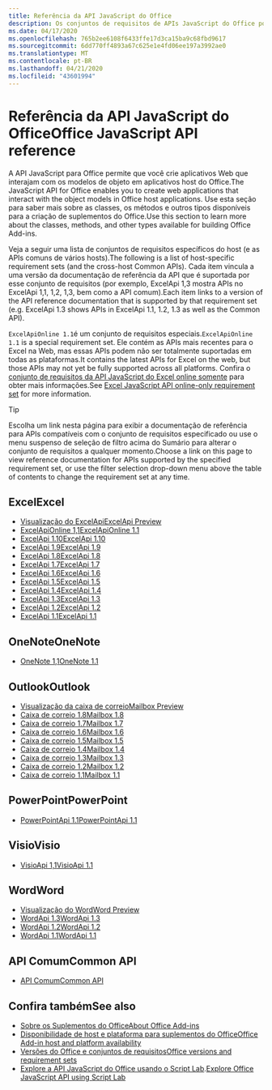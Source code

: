 ```yaml
---
title: Referência da API JavaScript do Office
description: Os conjuntos de requisitos de APIs JavaScript do Office por host.
ms.date: 04/17/2020
ms.openlocfilehash: 765b2ee6108f6433ffe17d3ca15ba9c68fbd9617
ms.sourcegitcommit: 6dd770ff4893a67c625e1e4fd06ee197a3992ae0
ms.translationtype: MT
ms.contentlocale: pt-BR
ms.lasthandoff: 04/21/2020
ms.locfileid: "43601994"
---
```

# <a name="office-javascript-api-reference"></a><span data-ttu-id="d204a-103">Referência da API JavaScript do Office</span><span class="sxs-lookup"><span data-stu-id="d204a-103">Office JavaScript API reference</span></span>

<span data-ttu-id="d204a-104">A API JavaScript para Office permite que você crie aplicativos Web que interajam com os modelos de objeto em aplicativos host do Office.</span><span class="sxs-lookup"><span data-stu-id="d204a-104">The JavaScript API for Office enables you to create web applications that interact with the object models in Office host applications.</span></span> <span data-ttu-id="d204a-105">Use esta seção para saber mais sobre as classes, os métodos e outros tipos disponíveis para a criação de suplementos do Office.</span><span class="sxs-lookup"><span data-stu-id="d204a-105">Use this section to learn more about the classes, methods, and other types available for building Office Add-ins.</span></span>

<span data-ttu-id="d204a-106">Veja a seguir uma lista de conjuntos de requisitos específicos do host (e as APIs comuns de vários hosts).</span><span class="sxs-lookup"><span data-stu-id="d204a-106">The following is a list of host-specific requirement sets (and the cross-host Common APIs).</span></span> <span data-ttu-id="d204a-107">Cada item vincula a uma versão da documentação de referência da API que é suportada por esse conjunto de requisitos (por exemplo, ExcelApi 1,3 mostra APIs no ExcelApi 1,1, 1,2, 1,3, bem como a API comum).</span><span class="sxs-lookup"><span data-stu-id="d204a-107">Each item links to a version of the API reference documentation that is supported by that requirement set (e.g. ExcelApi 1.3 shows APIs in ExcelApi 1.1, 1.2, 1.3 as well as the Common API).</span></span>

<span data-ttu-id="d204a-108">`ExcelApiOnline 1.1`é um conjunto de requisitos especiais.</span><span class="sxs-lookup"><span data-stu-id="d204a-108">`ExcelApiOnline 1.1` is a special requirement set.</span></span> <span data-ttu-id="d204a-109">Ele contém as APIs mais recentes para o Excel na Web, mas essas APIs podem não ser totalmente suportadas em todas as plataformas.</span><span class="sxs-lookup"><span data-stu-id="d204a-109">It contains the latest APIs for Excel on the web, but those APIs may not yet be fully supported across all platforms.</span></span> <span data-ttu-id="d204a-110">Confira o [conjunto de requisitos da API JavaScript do Excel online somente](/office/dev/add-ins/reference/requirement-sets/excel-api-online-requirement-set) para obter mais informações.</span><span class="sxs-lookup"><span data-stu-id="d204a-110">See [Excel JavaScript API online-only requirement set](/office/dev/add-ins/reference/requirement-sets/excel-api-online-requirement-set) for more information.</span></span>

> [!TIP]
> <span data-ttu-id="d204a-111">Escolha um link nesta página para exibir a documentação de referência para APIs compatíveis com o conjunto de requisitos especificado ou use o menu suspenso de seleção de filtro acima do Sumário para alterar o conjunto de requisitos a qualquer momento.</span><span class="sxs-lookup"><span data-stu-id="d204a-111">Choose a link on this page to view reference documentation for APIs supported by the specified requirement set, or use the filter selection drop-down menu above the table of contents to change the requirement set at any time.</span></span>

## <a name="excel"></a><span data-ttu-id="d204a-112">Excel</span><span class="sxs-lookup"><span data-stu-id="d204a-112">Excel</span></span>

- [<span data-ttu-id="d204a-113">Visualização do ExcelApi</span><span class="sxs-lookup"><span data-stu-id="d204a-113">ExcelApi Preview</span></span>](/javascript/api/excel?view=excel-js-preview)
- [<span data-ttu-id="d204a-114">ExcelApiOnline 1,1</span><span class="sxs-lookup"><span data-stu-id="d204a-114">ExcelApiOnline 1.1</span></span>](/javascript/api/excel?view=excel-js-online)
- [<span data-ttu-id="d204a-115">ExcelApi 1.10</span><span class="sxs-lookup"><span data-stu-id="d204a-115">ExcelApi 1.10</span></span>](/javascript/api/excel?view=excel-js-1.10)
- [<span data-ttu-id="d204a-116">ExcelApi 1.9</span><span class="sxs-lookup"><span data-stu-id="d204a-116">ExcelApi 1.9</span></span>](/javascript/api/excel?view=excel-js-1.9)
- [<span data-ttu-id="d204a-117">ExcelApi 1.8</span><span class="sxs-lookup"><span data-stu-id="d204a-117">ExcelApi 1.8</span></span>](/javascript/api/excel?view=excel-js-1.8)
- [<span data-ttu-id="d204a-118">ExcelApi 1.7</span><span class="sxs-lookup"><span data-stu-id="d204a-118">ExcelApi 1.7</span></span>](/javascript/api/excel?view=excel-js-1.7)
- [<span data-ttu-id="d204a-119">ExcelApi 1.6</span><span class="sxs-lookup"><span data-stu-id="d204a-119">ExcelApi 1.6</span></span>](/javascript/api/excel?view=excel-js-1.6)
- [<span data-ttu-id="d204a-120">ExcelApi 1.5</span><span class="sxs-lookup"><span data-stu-id="d204a-120">ExcelApi 1.5</span></span>](/javascript/api/excel?view=excel-js-1.5)
- [<span data-ttu-id="d204a-121">ExcelApi 1.4</span><span class="sxs-lookup"><span data-stu-id="d204a-121">ExcelApi 1.4</span></span>](/javascript/api/excel?view=excel-js-1.4)
- [<span data-ttu-id="d204a-122">ExcelApi 1.3</span><span class="sxs-lookup"><span data-stu-id="d204a-122">ExcelApi 1.3</span></span>](/javascript/api/excel?view=excel-js-1.3)
- [<span data-ttu-id="d204a-123">ExcelApi 1.2</span><span class="sxs-lookup"><span data-stu-id="d204a-123">ExcelApi 1.2</span></span>](/javascript/api/excel?view=excel-js-1.2)
- [<span data-ttu-id="d204a-124">ExcelApi 1.1</span><span class="sxs-lookup"><span data-stu-id="d204a-124">ExcelApi 1.1</span></span>](/javascript/api/excel?view=excel-js-1.1)

## <a name="onenote"></a><span data-ttu-id="d204a-125">OneNote</span><span class="sxs-lookup"><span data-stu-id="d204a-125">OneNote</span></span>

- [<span data-ttu-id="d204a-126">OneNote 1,1</span><span class="sxs-lookup"><span data-stu-id="d204a-126">OneNote 1.1</span></span>](/javascript/api/onenote?view=onenote-js-1.1)

## <a name="outlook"></a><span data-ttu-id="d204a-127">Outlook</span><span class="sxs-lookup"><span data-stu-id="d204a-127">Outlook</span></span>

- [<span data-ttu-id="d204a-128">Visualização da caixa de correio</span><span class="sxs-lookup"><span data-stu-id="d204a-128">Mailbox Preview</span></span>](/javascript/api/outlook?view=outlook-js-preview)
- [<span data-ttu-id="d204a-129">Caixa de correio 1.8</span><span class="sxs-lookup"><span data-stu-id="d204a-129">Mailbox 1.8</span></span>](/javascript/api/outlook?view=outlook-js-1.8)
- [<span data-ttu-id="d204a-130">Caixa de correio 1.7</span><span class="sxs-lookup"><span data-stu-id="d204a-130">Mailbox 1.7</span></span>](/javascript/api/outlook?view=outlook-js-1.7)
- [<span data-ttu-id="d204a-131">Caixa de correio 1.6</span><span class="sxs-lookup"><span data-stu-id="d204a-131">Mailbox 1.6</span></span>](/javascript/api/outlook?view=outlook-js-1.6)
- [<span data-ttu-id="d204a-132"> Caixa de correio 1.5</span><span class="sxs-lookup"><span data-stu-id="d204a-132">Mailbox 1.5</span></span>](/javascript/api/outlook?view=outlook-js-1.5)
- [<span data-ttu-id="d204a-133"> Caixa de correio 1.4</span><span class="sxs-lookup"><span data-stu-id="d204a-133">Mailbox 1.4</span></span>](/javascript/api/outlook?view=outlook-js-1.4)
- [<span data-ttu-id="d204a-134"> Caixa de correio 1.3</span><span class="sxs-lookup"><span data-stu-id="d204a-134">Mailbox 1.3</span></span>](/javascript/api/outlook?view=outlook-js-1.3)
- [<span data-ttu-id="d204a-135">Caixa de correio 1.2</span><span class="sxs-lookup"><span data-stu-id="d204a-135">Mailbox 1.2</span></span>](/javascript/api/outlook?view=outlook-js-1.2)
- [<span data-ttu-id="d204a-136"> Caixa de correio 1.1</span><span class="sxs-lookup"><span data-stu-id="d204a-136">Mailbox 1.1</span></span>](/javascript/api/outlook?view=outlook-js-1.1)

## <a name="powerpoint"></a><span data-ttu-id="d204a-137">PowerPoint</span><span class="sxs-lookup"><span data-stu-id="d204a-137">PowerPoint</span></span>

- [<span data-ttu-id="d204a-138">PowerPointApi 1.1</span><span class="sxs-lookup"><span data-stu-id="d204a-138">PowerPointApi 1.1</span></span>](/javascript/api/powerpoint?view=powerpoint-js-1.1)

## <a name="visio"></a><span data-ttu-id="d204a-139">Visio</span><span class="sxs-lookup"><span data-stu-id="d204a-139">Visio</span></span>

- [<span data-ttu-id="d204a-140">VisioApi 1,1</span><span class="sxs-lookup"><span data-stu-id="d204a-140">VisioApi 1.1</span></span>](/javascript/api/visio?view=visio-js-1.1)

## <a name="word"></a><span data-ttu-id="d204a-141">Word</span><span class="sxs-lookup"><span data-stu-id="d204a-141">Word</span></span>

- [<span data-ttu-id="d204a-142">Visualização do Word</span><span class="sxs-lookup"><span data-stu-id="d204a-142">Word Preview</span></span>](/javascript/api/word?view=word-js-preview)
- [<span data-ttu-id="d204a-143">WordApi 1.3</span><span class="sxs-lookup"><span data-stu-id="d204a-143">WordApi 1.3</span></span>](/javascript/api/word?view=word-js-1.3)
- [<span data-ttu-id="d204a-144">WordApi 1.2</span><span class="sxs-lookup"><span data-stu-id="d204a-144">WordApi 1.2</span></span>](/javascript/api/word?view=word-js-1.2)
- [<span data-ttu-id="d204a-145">WordApi 1.1</span><span class="sxs-lookup"><span data-stu-id="d204a-145">WordApi 1.1</span></span>](/javascript/api/word?view=word-js-1.1)

## <a name="common-api"></a><span data-ttu-id="d204a-146">API Comum</span><span class="sxs-lookup"><span data-stu-id="d204a-146">Common API</span></span>

- [<span data-ttu-id="d204a-147">API Comum</span><span class="sxs-lookup"><span data-stu-id="d204a-147">Common API</span></span>](/javascript/api/office?view=common-js)

## <a name="see-also"></a><span data-ttu-id="d204a-148">Confira também</span><span class="sxs-lookup"><span data-stu-id="d204a-148">See also</span></span>

- [<span data-ttu-id="d204a-149">Sobre os Suplementos do Office</span><span class="sxs-lookup"><span data-stu-id="d204a-149">About Office Add-ins</span></span>](/office/dev/add-ins/overview)
- [<span data-ttu-id="d204a-150">Disponibilidade de host e plataforma para suplementos do Office</span><span class="sxs-lookup"><span data-stu-id="d204a-150">Office Add-in host and platform availability</span></span>](/office/dev/add-ins/overview/office-add-in-availability)
- [<span data-ttu-id="d204a-151">Versões do Office e conjuntos de requisitos</span><span class="sxs-lookup"><span data-stu-id="d204a-151">Office versions and requirement sets</span></span>](/office/dev/add-ins/develop/office-versions-and-requirement-sets)
- <span data-ttu-id="d204a-152">[Explore a API JavaScript do Office usando o Script Lab](/office/dev/add-ins/overview/explore-with-script-lab).</span><span class="sxs-lookup"><span data-stu-id="d204a-152">[Explore Office JavaScript API using Script Lab](/office/dev/add-ins/overview/explore-with-script-lab)</span></span>

